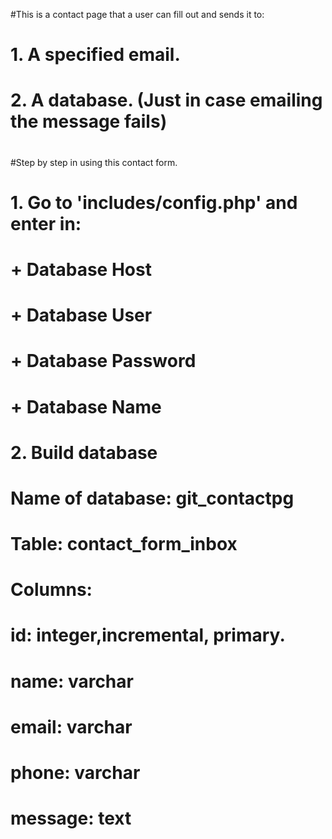 
#This is a contact page that a user can fill out and sends it to: 
#	1. A specified email.
#	2. A database. (Just in case emailing the message fails)
#  
#Step by step in using this contact form.
#	1. Go to 'includes/config.php' and enter in:
#		+ Database Host
#		+ Database User
#	  	+ Database Password
#		+ Database Name
#
#	2. Build database
#		Name of database: git_contactpg
#		Table: contact_form_inbox
# 			Columns:
#				id: integer,incremental, primary.
#				name: varchar
#				email: varchar
#				phone: varchar
#				message: text
